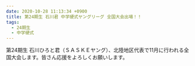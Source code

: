 ```yaml
---
date: 2020-10-28 11:13:34 +0900
title: 第24期生 石川君 中学硬式ヤングリーグ 全国大会出場！！
tags:
  - 24期生
  - 中学硬式
---
```

第24期生 石川ひろと君（ＳＡＳＫＥヤング）、北陸地区代表で11月に行われる全国大会します。皆さん応援をよろしくお願いします。